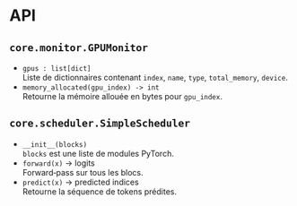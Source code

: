 # API
## `core.monitor.GPUMonitor`
- `gpus : list[dict]`  
  Liste de dictionnaires contenant `index`, `name`, `type`, `total_memory`, `device`.
- `memory_allocated(gpu_index) -> int`  
  Retourne la mémoire allouée en bytes pour `gpu_index`.

## `core.scheduler.SimpleScheduler`
- `__init__(blocks)`  
  `blocks` est une liste de modules PyTorch.
- `forward(x)` → logits  
  Forward‑pass sur tous les blocs.
- `predict(x)` → predicted indices  
  Retourne la séquence de tokens prédites.
